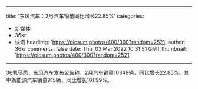 
---
title: '东风汽车：2月汽车销量同比增长22.85%'
categories: 
 - 新媒体
 - 36kr
 - 快讯
headimg: 'https://picsum.photos/400/300?random=2521'
author: 36kr
comments: false
date: Thu, 03 Mar 2022 10:31:51 GMT
thumbnail: 'https://picsum.photos/400/300?random=2521'
---

<div>   
36氪获悉，东风汽车发布公告称，2月汽车销量10349辆，同比增长22.85%。其中新能源汽车销量915辆，同比增长101.99%。  
</div>
            